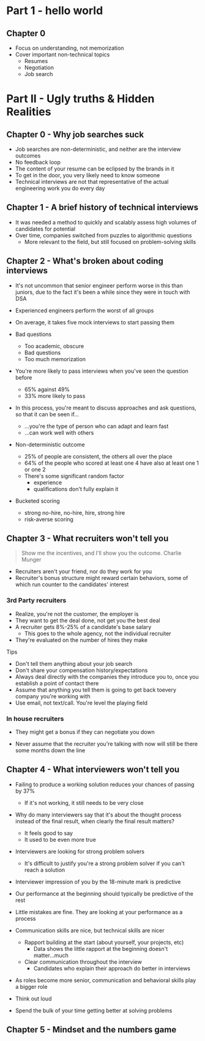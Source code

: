 # Part 1 - hello world

## Chapter 0

- Focus on understanding, not memorization
- Cover important non-technical topics
  - Resumes
  - Negotiation
  - Job search

# Part II - Ugly truths & Hidden Realities

## Chapter 0 - Why job searches suck

- Job searches are non-deterministic, and neither are the interview outcomes
- No feedback loop
- The content of your resume can be eclipsed by the brands in it
- To get in the door, you very likely need to know someone
- Technical interviews are not that representative of the actual engineering work you do every day

## Chapter 1 - A brief history of technical interviews

- It was needed a method to quickly and scalably assess high volumes of candidates for potential
- Over time, companies switched from puzzles to algorithmic questions
  - More relevant to the field, but still focused on problem-solving skills

## Chapter 2 - What's broken about coding interviews

- It's not uncommon that senior engineer perform worse in this than juniors, due to the fact it's been a while since they were in touch with DSA
- Experienced engineers perform the worst of all groups
- On average, it takes five mock interviews to start passing them
- Bad questions
  - Too academic, obscure
  - Bad questions
  - Too much memorization
- You're more likely to pass interviews when you've seen the question before

  - 65% against 49%
  - 33% more likely to pass

- In this process, you're meant to discuss approaches and ask questions, so that it can be seen if...

  - ...you're the type of person who can adapt and learn fast
  - ...can work well with others

- Non-deterministic outcome

  - 25% of people are consistent, the others all over the place
  - 64% of the people who scored at least one 4 have also at least one 1 or one 2
  - There's some significant random factor
    - experience
    - qualifications
      don't fully explain it

- Bucketed scoring
  - strong no-hire, no-hire, hire, strong hire
  - risk-averse scoring

## Chapter 3 - What recruiters won't tell you

> Show me the incentives, and I'll show you the outcome. Charlie Munger

- Recruiters aren't your friend, nor do they work for you
- Recruiter's bonus structure might reward certain behaviors, some of which run counter to the candidates' interest

### 3rd Party recruiters

- Realize, you're not the customer, the employer is
- They want to get the deal done, not get you the best deal
- A recruiter gets 8%-25% of a candidate's base salary
  - This goes to the whole agency, not the individual recruiter
- They're evaluated on the number of hires they make

Tips

- Don't tell them anything about your job search
- Don't share your compensation history/expectations
- Always deal directly with the companies they introduce you to, once you establish a point of contact there
- Assume that anything you tell them is going to get back toevery company you're working with
- Use email, not text/call. You're level the playing field

### In house recruiters

- They might get a bonus if they can negotiate you down

- Never assume that the recruiter you're talking with now will still be there some months down the line

## Chapter 4 - What interviewers won't tell you

- Failing to produce a working solution reduces your chances of passing by 37%

  - If it's not working, it still needs to be very close

- Why do many interviewers say that it's about the thought process instead of the final result, when clearly the final result matters?

  - It feels good to say
  - It used to be even more true

- Interviewers are looking for strong problem solvers

  - It's difficult to justify you're a strong problem solver if you can't reach a solution

- Interviewer impression of you by the 18-minute mark is predictive
- Our performance at the beginning should typically be predictive of the rest
- Little mistakes are fine. They are looking at your performance as a process
- Communication skills are nice, but technical skills are nicer
  - Rapport building at the start (about yourself, your projects, etc)
    - Data shows the little rapport at the beginning doesn't matter...much
  - Clear communication throughout the interview
    - Candidates who explain their approach do better in interviews
- As roles become more senior, communication and behavioral skills play a bigger role
- Think out loud
- Spend the bulk of your time getting better at solving problems

## Chapter 5 - Mindset and the numbers game
